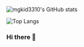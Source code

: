 ![mgkid3310's GitHub stats](https://github-readme-stats.vercel.app/api?username=mgkid3310&count_private=true&theme=nord)  
  
![Top Langs](https://github-readme-stats.vercel.app/api/top-langs/?username=mgkid3310&layout=compact&theme=nord&hide=jupyter%20notebook)

### Hi there 👋

<!--
**mgkid3310/mgkid3310** is a ✨ _special_ ✨ repository because its `README.md` (this file) appears on your GitHub profile.

Here are some ideas to get you started:

- 🔭 I’m currently working on ...
- 🌱 I’m currently learning ...
- 👯 I’m looking to collaborate on ...
- 🤔 I’m looking for help with ...
- 💬 Ask me about ...
- 📫 How to reach me: ...
- 😄 Pronouns: ...
- ⚡ Fun fact: ...
-->
